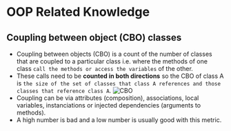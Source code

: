 # OOP Related Knowledge

## Coupling between object (CBO) classes
- Coupling between objects (CBO) is a count of the number of classes that are coupled to a particular class i.e. where the methods of one class `call the methods or access the variables` of the other. 
- These calls need to be **counted in both directions** so the CBO of class A is `the size of the set of classes that class A references and those classes that reference class A`.
  ![CBO](https://github.com/XinyuKang/techInterviewPrep/assets/46883505/28590513-e93f-4f99-81ee-277106271690)
- Coupling can be via attributes (composition), associations, local variables, instanciations or injected dependencies (arguments to methods).
- A high number is bad and a low number is usually good with this metric.
